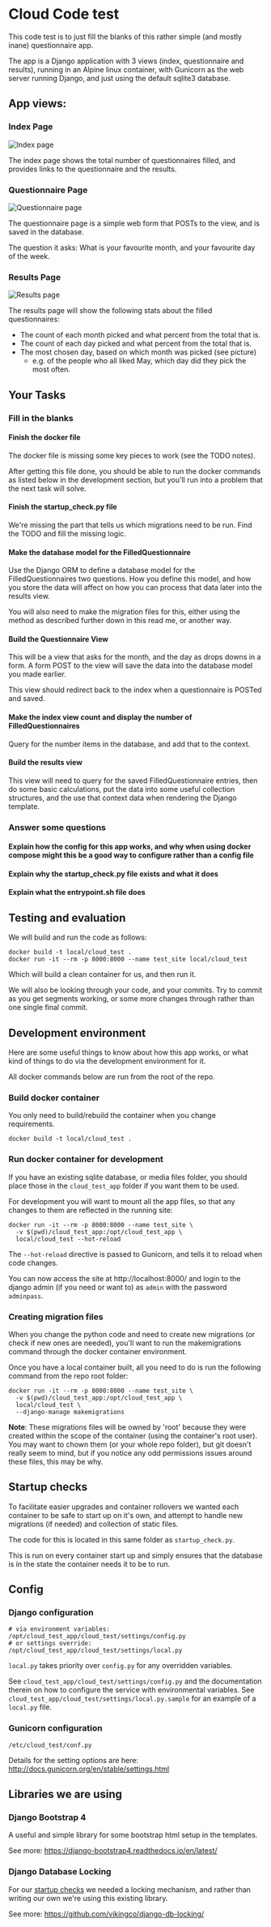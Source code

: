 # Cloud Code test

This code test is to just fill the blanks of this rather simple (and mostly inane) questionnaire app.

The app is a Django application with 3 views (index, questionnaire and results), running in an Alpine linux container, with Gunicorn as the web server running Django, and just using the default sqlite3 database.

## App views:

### Index Page
![Index page](imgs/index.png)

The index page shows the total number of questionnaires filled, and provides links to the questionnaire and the results.

### Questionnaire Page
![Questionnaire page](imgs/questionnaire.png)

The questionnaire page is a simple web form that POSTs to the view, and is saved in the database.

The question it asks: What is your favourite month, and your favourite day of the week.

### Results Page
![Results page](imgs/results.png)

The results page will show the following stats about the filled questionnaires:
* The count of each month picked and what percent from the total that is.
* The count of each day picked and what percent from the total that is.
* The most chosen day, based on which month was picked (see picture)
  * e.g. of the people who all liked May, which day did they pick the most often.

## Your Tasks

### Fill in the blanks

#### Finish the docker file

The docker file is missing some key pieces to work (see the TODO notes).

After getting this file done, you should be able to run the docker commands as listed below in the development section, but you'll run into a problem that the next task will solve.

#### Finish the startup_check.py file

We're missing the part that tells us which migrations need to be run. Find the TODO and fill the missing logic.

#### Make the database model for the FilledQuestionnaire

Use the Django ORM to define a database model for the FilledQuestionnaires two questions. How you define this model, and how you store the data will affect on how you can process that data later into the results view.

You will also need to make the migration files for this, either using the method as described further down in this read me, or another way.

#### Build the Questionnaire View

This will be a view that asks for the month, and the day as drops downs in a form. A form POST to the view will save the data into the database model you made earlier.

This view should redirect back to the index when a questionnaire is POSTed and saved.

#### Make the index view count and display the number of FilledQuestionnaires

Query for the number items in the database, and add that to the context.

#### Build the results view

This view will need to query for the saved FilledQuestionnaire entries, then do some basic calculations, put the data into some useful collection structures, and the use that context data when rendering the Django template.


### Answer some questions

#### Explain how the config for this app works, and why when using docker compose might this be a good way to configure rather than a config file

#### Explain why the startup_check.py file exists and what it does

#### Explain what the entrypoint.sh file does


## Testing and evaluation

We will build and run the code as follows:
```
docker build -t local/cloud_test .
docker run -it --rm -p 8000:8000 --name test_site local/cloud_test
```
Which will build a clean container for us, and then run it.

We will also be looking through your code, and your commits. Try to commit as you get segments working, or some more changes through rather than one single final commit.


## Development environment

Here are some useful things to know about how this app works, or what kind of things to do via the development environment for it.

All docker commands below are run from the root of the repo.

### Build docker container

You only need to build/rebuild the container when you change requirements.

```
docker build -t local/cloud_test .
```

### Run docker container for development

If you have an existing sqlite database, or media files folder, you should place those in the `cloud_test_app` folder if you want them to be used.

For development you will want to mount all the app files, so that any changes to them are reflected in the running site:
```
docker run -it --rm -p 8000:8000 --name test_site \
  -v $(pwd)/cloud_test_app:/opt/cloud_test_app \
  local/cloud_test --hot-reload
```

The `--hot-reload` directive is passed to Gunicorn, and tells it to reload when code changes.

You can now access the site at http://localhost:8000/ and login to the django admin (if you need or want to) as `admin` with the password `adminpass`.

### Creating migration files

When you change the python code and need to create new migrations (or check if new ones are needed), you'll want to run the makemigrations command through the docker container environment.

Once you have a local container built, all you need to do is run the following command from the repo root folder:
```
docker run -it --rm -p 8000:8000 --name test_site \
  -v $(pwd)/cloud_test_app:/opt/cloud_test_app \
  local/cloud_test \
  --django-manage makemigrations
```

**Note**: These migrations files will be owned by 'root' because they were created within the scope of the container (using the container's root user). You may want to chown them (or your whole repo folder), but git doesn't really seem to mind, but if you notice any odd permissions issues around these files, this may be why.


## Startup checks

To facilitate easier upgrades and container rollovers we wanted each container to be safe to start up on it's own, and attempt to handle new migrations (if needed) and collection of static files.

The code for this is located in this same folder as `startup_check.py`.

This is run on every container start up and simply ensures that the database is in the state the container needs it to be to run.


## Config

### Django configuration

```shell
# via environment variables:
/opt/cloud_test_app/cloud_test/settings/config.py
# or settings override:
/opt/cloud_test_app/cloud_test/settings/local.py
```
`local.py` takes priority over `config.py` for any overridden variables.

See `cloud_test_app/cloud_test/settings/config.py` and the documentation
therein on how to configure the service with environmental variables.
See `cloud_test_app/cloud_test/settings/local.py.sample` for an example
of a `local.py` file.


### Gunicorn configuration

```shell
/etc/cloud_test/conf.py
```
Details for the setting options are here:
http://docs.gunicorn.org/en/stable/settings.html


## Libraries we are using

### Django Bootstrap 4

A useful and simple library for some bootstrap html setup in the templates.

See more: https://django-bootstrap4.readthedocs.io/en/latest/

### Django Database Locking

For our [startup checks](#startup-checks) we needed a locking mechanism, and
rather than writing our own we're using this existing library.

See more: https://github.com/vikingco/django-db-locking/
